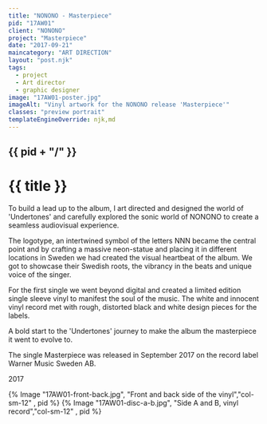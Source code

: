 ```yaml
---
title: "NONONO - Masterpiece"
pid: "17AW01"
client: "NONONO"
project: "Masterpiece"
date: "2017-09-21"
maincategory: "ART DIRECTION"
layout: "post.njk"
tags:
  - project
  - Art director
  - graphic designer
image: "17AW01-poster.jpg"
imageAlt: "Vinyl artwork for the NONONO release 'Masterpiece'"
classes: "preview portrait"
templateEngineOverride: njk,md
---
```


## {{  pid + "/" }}
# {{ title }}

To build a lead up to the album, I art directed and designed the world of 'Undertones' and carefully explored the sonic world of NONONO to create a seamless audiovisual experience.

The logotype, an intertwined symbol of the letters NNN became the central point and by crafting a massive neon-statue and placing it in different locations in Sweden we had created the visual heartbeat of the album. We got to showcase their Swedish roots, the vibrancy in the beats and unique voice of the singer.

For the first single we went beyond digital and created a limited edition single sleeve vinyl to manifest the soul of the music. 
The white and innocent vinyl record met with rough, distorted black and white design pieces for the labels.

A bold start to the 'Undertones' journey to make the album the masterpiece it went to evolve to.

The single Masterpiece was released in September 2017 on the record label Warner Music Sweden AB.

2017
<!-- split -->
{% Image "17AW01-front-back.jpg", "Front and back side of the vinyl","col-sm-12" , pid %}
{% Image "17AW01-disc-a-b.jpg", "Side A and B, vinyl record","col-sm-12" , pid %}

